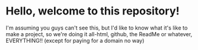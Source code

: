 <h1>Hello, welcome to this repository!</h1>
<p>I'm assuming you guys can't see this, but I'd like to know what it's like to make a project, so we're doing it all-html, github, the ReadMe or whatever, EVERYTHING!! (except for paying for a domain no way)</p>
